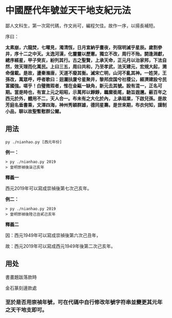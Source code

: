 # 中國歷代年號並天干地支紀元法

鄙人文科生，第一次寫代碼，作文尚可，編程欠佳。故作一序，以揚長補短。

序曰：

**太素崩，六龍焚，七曜見，濁清恆，日月宣納乎晝夜，列宿明滅乎星辰。歲割參井，序十二之中天。太逸河漢，化靈靈以歷憲。獨立不改，周行不殆。閼逢淵獻，總序經星，甲子癸亥，紛列其行。古之聖賢，上承天命，正元月以治家邦，下法自然，效天理而化萬民。上曰三五，周曰共和，乃至孝武，法天建元，宏規大起，溯命億載。是故，盪秦滌唐，天道不廢其衡。滅宋亡明，山河不亂其神。一姓哭，王孫改，萬眾呼，呼者歌曰：迴瀾扶廈兮星聚井，黎邦庶国兮社稷公，經濟建設兮民富國強。嗟乎！白璧微瑕者，惟在金甌一缺角，新元去其號。設有混一，正名可期。當是時也，有宣上元之昭昭，示萬邦以錚錚，羈縻銜尾，馳旨遐邇。蔽百年之西元於外，體用不二，天人合一。布未有之大化於內，上承祖業，下啟兒孫。是故芳庭名垂書乘，文澤四海，神州秀穎群雄，德同星壽。是世來期，布衣何知，謹制小品，聊以故聖暫慰群公爾。**



## 用法

`py ./nianhao.py [西元年份]`

**例一：**
```
> py ./nianhao.py 2019
> 皇明崇禎後柒己亥年
```

**釋義一**

西元2019年可以寫成崇禎後第七次己亥年。

**例二：**
```
> py ./nianhao.py 2019
> 皇明崇禎後陸己丑貳己亥年
```

**釋義二**

因：西元1949年可以寫成崇禎後第六次己丑年，

故：西元2019年可以寫成西元1949年後第二次己亥年。

## 用处

書畫題跋落款時

金石篆刻邊款處


### 至於是否用崇禎年號，可在代碼中自行修改年號字符串並變更其元年之天干地支即可。
